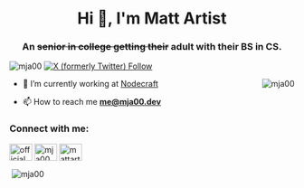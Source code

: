 <h1 align="center">Hi 👋, I'm Matt Artist</h1>
<h3 align="center">An <strike>senior in college getting their</strike> adult with their BS in CS.</h3>

<p align="left"> <img src="https://komarev.com/ghpvc/?username=mja00&label=Profile%20views&color=0e75b6&style=flat" alt="mja00" /> <a href="https://twitter.com/itsmja00" target="blank"><img alt="X (formerly Twitter) Follow" src="https://img.shields.io/twitter/follow/itsmja00"></a> </p>

<p><img align="right" src="https://github-readme-stats.vercel.app/api/top-langs?username=mja00&show_icons=true&locale=en&layout=compact" alt="mja00" /></p>

- 🔭 I’m currently working at [Nodecraft](https://nodecraft.com/)

- 📫 How to reach me **me@mja00.dev**

<h3 align="left">Connect with me:</h3>
<p align="left">
<a href="https://twitter.com/itsmja00" target="blank"><img align="center" src="https://raw.githubusercontent.com/rahuldkjain/github-profile-readme-generator/master/src/images/icons/Social/twitter.svg" alt="officialmja00" height="30" width="40" /></a>
<a href="https://linkedin.com/in/mja00" target="blank"><img align="center" src="https://raw.githubusercontent.com/rahuldkjain/github-profile-readme-generator/master/src/images/icons/Social/linked-in-alt.svg" alt="mja00" height="30" width="40" /></a>
<a href="https://instagram.com/mattartist" target="blank"><img align="center" src="https://raw.githubusercontent.com/rahuldkjain/github-profile-readme-generator/master/src/images/icons/Social/instagram.svg" alt="mattartist" height="30" width="40" /></a>
</p>

<p>&nbsp;<img align="center" src="https://github-readme-stats.vercel.app/api?username=mja00&show_icons=true&theme=tokyonight&locale=en" alt="mja00" /></p>

<!--<p><img align="center" src="https://spotify-recently-played-readme.vercel.app/api?user=1273512006" alt="mja00" /></p>-->
